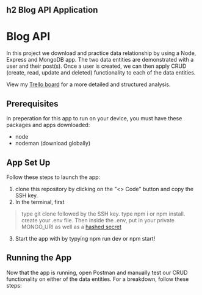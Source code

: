 ## h2 Blog API Application
# Blog API
In this project we download and practice data relationship by using a Node, Express and MongoDB app. The two data entities are demonstrated with a user and their post(s). Once a user is created, we can then apply CRUD (create, read, update and deleted) functionality to each of the data entities. 

View my [Trello board](https://trello.com/b/a2z1tiWO/unit-2-project) for a more detailed and structured analysis. 
## Prerequisites 
In preperation for this app to run on your device, you must have these packages and apps downloaded:
- node
- nodeman (download globally)
## App Set Up 
Follow these steps to launch the app:
1. clone this repository by clicking on the "<> Code" button and copy the SSH key. 
2. In the terminal, first 
>type git clone followed by the SSH key.
>type npm i or npm install.
>create your .env file. 
>Then inside the .env, put in your private MONGO_URI as well as a [hashed secret](https://emn178.github.io/online-tools/sha256.html)
3. Start the app with by typying npm run dev or npm start!
## Running the App
Now that the app is running, open Postman and manually test our CRUD functionality on either of the data entities. For a breakdown, follow these steps:






